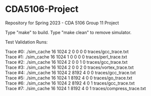 # CDA5106-Project
Repository for Spring 2023 - CDA 5106 Group 11 Project

Type "make" to build. Type "make clean" to remove simulator.

Test Validation Runs:

Trace #0: ./sim_cache 16 1024 2 0 0 0 0 traces/gcc_trace.txt  
Trace #1: ./sim_cache 16 1024 1 0 0 0 0 traces/perl_trace.txt  
Trace #2: ./sim_cache 16 1024 2 0 0 1 0 traces/gcc_trace.txt  
Trace #3: ./sim_cache 16 1024 2 0 0 2 0 traces/vortex_trace.txt  
Trace #4: ./sim_cache 16 1024 2 8192 4 0 0 traces/gcc_trace.txt  
Trace #5: ./sim_cache 16 1024 1 8192 4 0 0 traces/go_trace.txt  
Trace #6: ./sim_cache 16 1024 2 8192 4 0 1 traces/gcc_trace.txt  
Trace #7: ./sim_cache 16 1024 1 8192 4 0 1 traces/compress_trace.txt  
